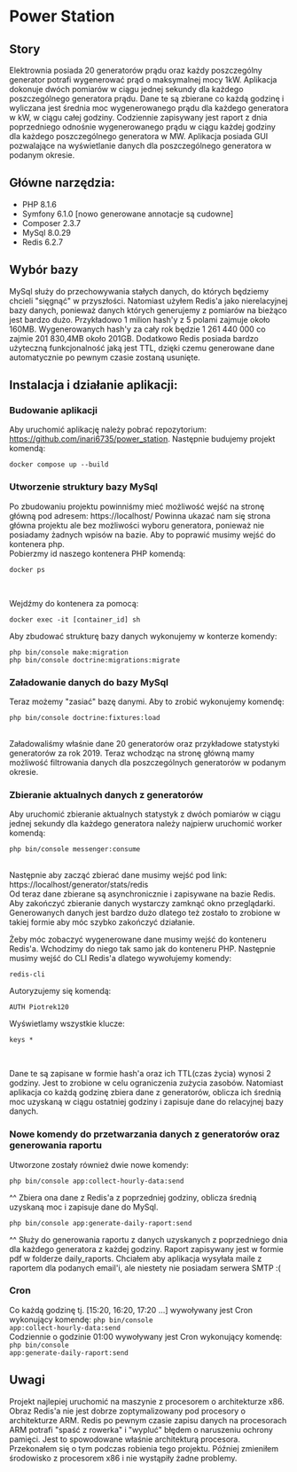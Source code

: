 # Power Station

## Story
Elektrownia posiada 20 generatorów prądu oraz każdy poszczególny generator potrafi wygenerować prąd o maksymalnej mocy 1kW. Aplikacja dokonuje dwóch pomiarów w ciągu jednej sekundy dla każdego poszczególnego generatora prądu. Dane te są zbierane co każdą godzinę i wyliczana jest średnia moc wygenerowanego prądu dla każdego generatora w kW, w ciągu całej godziny. Codziennie zapisywany jest raport z dnia poprzedniego odnośnie wygenerowanego prądu w ciągu każdej godziny dla każdego poszczególnego generatora w MW. Aplikacja posiada GUI pozwalające na wyświetlanie danych dla poszczególnego generatora w podanym okresie.

## Główne narzędzia:
- PHP 8.1.6
- Symfony 6.1.0 [nowo generowane annotacje są cudowne]
- Composer 2.3.7
- MySql 8.0.29
- Redis 6.2.7

## Wybór bazy<br>
MySql służy do przechowywania stałych danych, do których będziemy chcieli "sięgnąć" w przyszłości. Natomiast użyłem Redis'a jako nierelacyjnej bazy danych, ponieważ danych których generujemy z pomiarów na bieżąco jest bardzo dużo. Przykładowo 1 milion hash'y z 5 polami zajmuje około 160MB. Wygenerowanych hash'y za cały rok będzie
1 261 440 000 co zajmie 201 830,4MB około 201GB. Dodatkowo Redis posiada bardzo użyteczną funkcjonalność jaką jest TTL, dzięki czemu generowane dane automatycznie po pewnym czasie zostaną usunięte.

## Instalacja i działanie aplikacji:

### Budowanie aplikacji

Aby uruchomić aplikację należy pobrać repozytorium: https://github.com/inari6735/power_station. Następnie budujemy projekt komendą:
```
docker compose up --build
```

### Utworzenie struktury bazy MySql

Po zbudowaniu projektu powinniśmy mieć możliwość wejść na stronę główną pod adresem: https://localhost/
Powinna ukazać nam się strona główna projektu ale bez możliwości wyboru generatora, ponieważ nie posiadamy żadnych wpisów na bazie. Aby to poprawić musimy wejść do kontenera php.<br>
Pobierzmy id naszego kontenera PHP komendą:<br>
```
docker ps
```
<br>

Wejdźmy do kontenera za pomocą:<br>
```
docker exec -it [container_id] sh
```

Aby zbudować strukturę bazy danych wykonujemy w konterze komendy:<br>
```
php bin/console make:migration
php bin/console doctrine:migrations:migrate
```

### Załadowanie danych do bazy MySql

Teraz możemy "zasiać" bazę danymi. Aby to zrobić wykonujemy komendę:<br>
```
php bin/console doctrine:fixtures:load
```
<br>
Załadowaliśmy właśnie dane 20 generatorów oraz przykładowe statystyki generatorów za rok 2019. Teraz wchodząc na stronę główną mamy możliwość filtrowania danych dla poszczególnych generatorów w podanym okresie.

### Zbieranie aktualnych danych z generatorów

Aby uruchomić zbieranie aktualnych statystyk z dwóch pomiarów w ciągu jednej sekundy dla każdego generatora należy najpierw uruchomić worker komendą:<br>
```
php bin/console messenger:consume
```
<br>
Następnie aby zacząć zbierać dane musimy wejść pod link: https://localhost/generator/stats/redis<br>
Od teraz dane zbierane są asynchronicznie i zapisywane na bazie Redis. Aby zakończyć zbieranie danych wystarczy zamknąć okno przeglądarki. Generowanych danych jest bardzo dużo dlatego też zostało to zrobione w takiej formie aby móc szybko zakończyć działanie.

Żeby móc zobaczyć wygenerowane dane musimy wejść do konteneru Redis'a. Wchodzimy do niego tak samo jak do konteneru PHP. Następnie musimy wejść do CLI Redis'a dlatego wywołujemy komendy:
```
redis-cli
```
Autoryzujemy się komendą:
```
AUTH Piotrek120
```
Wyświetlamy wszystkie klucze:
```
keys *
```
<br>

Dane te są zapisane w formie hash'a oraz ich TTL(czas życia) wynosi 2 godziny. Jest to zrobione w celu ograniczenia zużycia zasobów. Natomiast aplikacja co każdą godzinę zbiera dane z generatorów, oblicza ich średnią moc uzyskaną w ciągu ostatniej godziny i zapisuje dane do relacyjnej bazy danych.<br>

### Nowe komendy do przetwarzania danych z generatorów oraz generowania raportu

Utworzone zostały również dwie nowe komendy:
```
php bin/console app:collect-hourly-data:send
```
^^ Zbiera ona dane z Redis'a z poprzedniej godziny, oblicza średnią uzyskaną moc i zapisuje dane do MySql. <br>
```
php bin/console app:generate-daily-raport:send
```
^^ Służy do generowania raportu z danych uzyskanych z poprzedniego dnia dla każdego generatora z każdej godziny. Raport zapisywany jest w formie pdf w folderze daily_raports. Chciałem aby aplikacja wysyłała maile z raportem dla podanych email'i, ale niestety nie posiadam serwera SMTP :(

### Cron

Co każdą godzinę tj. [15:20, 16:20, 17:20 ...] wywoływany jest Cron wykonujący komendę: <code>php bin/console app:collect-hourly-data:send</code><br>
Codziennie o godzinie 01:00 wywoływany jest Cron wykonujący komendę: <code>php bin/console app:generate-daily-raport:send</code>

## Uwagi
Projekt najlepiej uruchomić na maszynie z procesorem o architekturze x86. Obraz Redis'a nie jest dobrze zoptymalizowany pod procesory o architekturze ARM. Redis po pewnym czasie zapisu danych na procesorach ARM potrafi "spaść z rowerka" i "wypluć" błędem o naruszeniu ochrony pamięci. Jest to spowodowane właśnie architekturą procesora. Przekonałem się o tym podczas robienia tego projektu. Później zmieniłem środowisko z procesorem x86 i nie wystąpiły żadne problemy.
